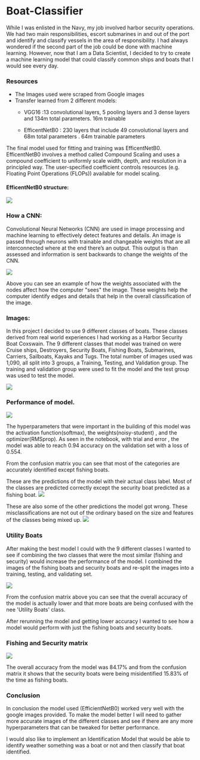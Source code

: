 # Boat-Classifier

While I was enlisted in the Navy, my job involved harbor security operations. We had two main responsibilities, escort submarines in and out of the port and identify and classify vessels in the area of responsibility. I had always wondered if the second part of the job could be done with machine learning. However, now that I am a Data Scientist, I decided to try to create a machine learning model that could classify common ships and boats that I would see every day.


### Resources

- The Images used were scraped from Google images
- Transfer learned from 2 different models:
  - VGG16 :13 convolutional layers, 5 pooling layers and 3 dense layers and 134m total parameters. 16m trainable
  
  - EfficentNetB0 : 230 layers that include 49 convolutional layers and 68m total parameters . 64m trainable parameters

The final model used for fitting and training was EfficentNetB0. EfficentNetB0 involves a method called Compound Scaling and uses a compound coefficient to uniformly scale width, depth, and resolution in a principled way. The user-specified coefficient controls resources (e.g. Floating Point Operations (FLOPs)) available for model scaling.

#### EfficentNetB0 structure:

![](Plots_and_images/efficenetb0.png)


### How a CNN:

Convolutional Neural Networks (CNN) are used in image processing and machine learning to effectively detect features and details. An image is passed through neurons with trainable and changeable weights that are all interconnected where at the end there’s an output. This output is than assessed and information is sent backwards to change the weights of the CNN.


![](Plots_and_images/howconvworks.png)

Above you can see an example of how the weights associated with the nodes affect how the computer "sees" the image. These weights help the computer identify edges and details that help in the overall classification of the image.

### Images:

In this project I decided to use 9 different classes of boats. These classes derived from real world experiences I had working as a Harbor Security Boat Coxswain. The 9 different classes that model was trained on were Cruise ships, Destroyers, Security Boats, Fishing Boats, Submarines, Carriers, Sailboats, Kayaks and Tugs.
The total number of images used was 1,090, all split into 3 groups, a Training, Testing, and Validation group. The training and validation group were used to fit the model and the test group was used to test the model.

![](Plots_and_images/9classes.jpg)


### Performance of model.

![](Plots_and_images/resultsofbestmodel.png)

The hyperparameters that were important in the building of this model was the activation function(softmax), the weights(noisy-student) , and the optimizer(RMSprop). As seen in the notebook, with trial and error , the model was able to reach 0.94 accuracy on the validation set with a loss of 0.554.

From the confusion matrix you can see that most of the categories are accurately identified except fishing boats.

These are the predictions of the model with their actual class label. Most of the classes are predicted correctly except the security boat predicted as a fishing boat.
![](Plots_and_images/predictions.jpg)


These are also some of the other predictions the model got wrong. These misclassifications are not out of the ordinary based on the size and features of the classes being mixed up.
![](Plots_and_images/wrongclassification.png)


### Utility Boats

After making the best model I could with the 9 different classes I wanted to see if combining the two classes that were the most similar (fishing and security) would increase the performance of the model. I combined the images of the fishing boats and security boats and re-split the images into a training, testing, and validating set. 

![](Plots_and_images/UtilityBoatCM.jpg)

From the confusion matrix above you can see that the overall accuracy of the model is actually lower and that more boats are being confused with the nee 'Utility Boats' class.

After rerunning the model and getting lower accuracy I wanted to see how a model would perform with just the fishing boats and security boats.
 
### Fishing and Security matrix

![](Plots_and_images/TwoBoats.jpg)

The overall accuracy from the model was 84.17% and from the confusion matrix it shows that the security boats were being misidentified 15.83% of the time as fishing boats.

### Conclusion

In conclusion the model used (EfficientNetB0) worked very well with the google images provided. To make the model better I will need to gather more accurate images of the different classes and see if there are any more hyperparameters that can be tweaked for better performance.

I would also like to implement an Identification Model that would be able to identify weather something was a boat or not and then classify that boat identified.
